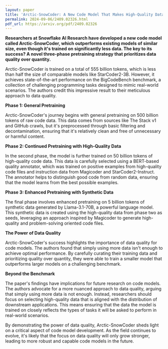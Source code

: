 ```yaml
---
layout: paper
title: 'Arctic-SnowCoder: A New Code Model That Makes High-Quality Data Crucial'
permalink: 2024-09-06/2409.02326.html
pdf_url: https://arxiv.org/pdf/2409.02326
---
```


**Researchers at Snowflake AI Research have developed a new code model called Arctic-SnowCoder, which outperforms existing models of similar size, even though it's trained on significantly less data. The key to its success? A novel three-phase pretraining strategy that prioritizes data quality over quantity.**

Arctic-SnowCoder is trained on a total of 555 billion tokens, which is less than half the size of comparable models like StarCoder2-3B. However, it achieves state-of-the-art performance on the BigCodeBench benchmark, a collection of challenging programming tasks designed to mimic real-world scenarios. The authors credit this impressive result to their meticulous approach to data quality. 

**Phase 1: General Pretraining**

Arctic-SnowCoder's journey begins with general pretraining on 500 billion tokens of raw code data. This data comes from sources like The Stack v1 and GitHub crawls, but it's preprocessed through basic filtering and decontamination, ensuring that it's relatively clean and free of unnecessary or harmful content.

**Phase 2: Continued Pretraining with High-Quality Data**

In the second phase, the model is further trained on 50 billion tokens of high-quality code data. This data is carefully selected using a BERT-based quality annotator, which was trained on positive examples from high-quality code files and instruction data from Magicoder and StarCoder2-Instruct. The annotator helps to distinguish good code from random data, ensuring that the model learns from the best possible examples.

**Phase 3: Enhanced Pretraining with Synthetic Data**

The final phase involves enhanced pretraining on 5 billion tokens of synthetic data generated by Llama-3.1-70B, a powerful language model. This synthetic data is created using the high-quality data from phase two as seeds, leveraging an approach inspired by Magicoder to generate high-quality and problem-solving oriented code files.

**The Power of Data Quality**

Arctic-SnowCoder's success highlights the importance of data quality for code models. The authors found that simply using more data isn't enough to achieve optimal performance. By carefully curating their training data and prioritizing quality over quantity, they were able to train a smaller model that outperforms larger models on a challenging benchmark.

**Beyond the Benchmark**

The paper's findings have implications for future research on code models. The authors advocate for a more nuanced approach to data quality, arguing that simply using more data is not enough. Instead, researchers should focus on selecting high-quality data that is aligned with the distribution of downstream applications. This means ensuring that the data the model is trained on closely reflects the types of tasks it will be asked to perform in real-world scenarios.

By demonstrating the power of data quality, Arctic-SnowCoder sheds light on a critical aspect of code model development. As the field continues to evolve, it's likely that the focus on data quality will only grow stronger, leading to more robust and capable code models in the future.